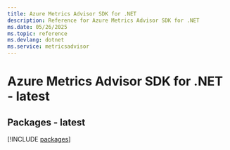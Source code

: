```yaml
---
title: Azure Metrics Advisor SDK for .NET
description: Reference for Azure Metrics Advisor SDK for .NET
ms.date: 05/26/2025
ms.topic: reference
ms.devlang: dotnet
ms.service: metricsadvisor
---
```

# Azure Metrics Advisor SDK for .NET - latest
## Packages - latest
[!INCLUDE [packages](metrics-advisor-index.md)]